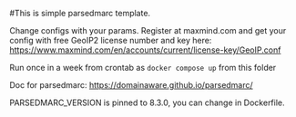 #This is simple parsedmarc template.

Change configs with your params.
Register at maxmind.com and get your config with free GeoIP2 license number and key here:
https://www.maxmind.com/en/accounts/current/license-key/GeoIP.conf

Run once in a week from crontab as `docker compose up` from this folder

Doc for parsedmarc: https://domainaware.github.io/parsedmarc/

PARSEDMARC_VERSION is pinned to 8.3.0, you can change in Dockerfile.

